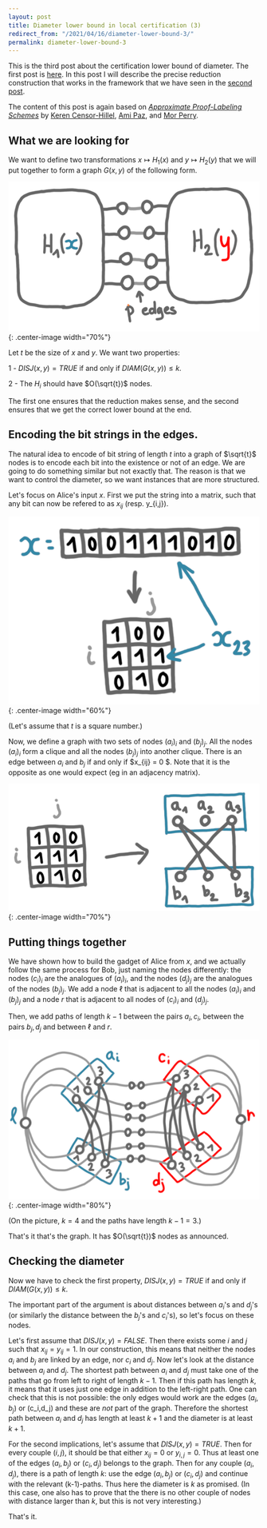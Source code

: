 ```yaml
---
layout: post
title: Diameter lower bound in local certification (3)
redirect_from: "/2021/04/16/diameter-lower-bound-3/"
permalink: diameter-lower-bound-3
---
```


This is the third post about the certification lower bound of diameter. 
The first post is [here](https://discrete-notes.github.io/diameter-lower-bound-1).
In this post I will describe the precise reduction construction that works 
in the framework that we have seen in the 
[second post](https://discrete-notes.github.io/diameter-lower-bound-2).

The content of this post is again based on *[Approximate Proof-Labeling Schemes](https://www.sciencedirect.com/science/article/abs/pii/S030439751830536X?via%3Dihub)* by 
[Keren Censor-Hillel](https://ckeren.net.technion.ac.il/), 
[Ami Paz](https://sites.google.com/view/amipaz/), and 
[Mor Perry](https://dblp.org/pid/176/8185.html).

## What we are looking for

We want to define two transformations $x \mapsto H_1(x)$ and 
$y \mapsto H_2(y)$ that we will put together to form a graph $G(x,y)$ of the 
following form.

![](assets/graph-CC.png){: .center-image width="70%"}

Let $t$ be the size of $x$ and $y$.
We want two properties:

1 - $DISJ(x,y)=TRUE$ if and only if $DIAM(G(x,y))\leq k$.

2 - The $H_i$ should have $O(\sqrt{t})$ nodes.

The first one ensures that the reduction makes sense, and the second 
ensures that we get the correct lower bound at the end. 

## Encoding the bit strings in the edges.

The natural idea to encode of bit string of length $t$ into a graph of 
$\sqrt{t}$ nodes is to encode each bit into the existence or not of an 
edge.
We are going to do something similar but not exactly that. The reason is 
that we want to control the diameter, so we want instances that are more 
structured. 

Let's focus on Alice's input $x$.
First we put the string into a matrix, such that any bit can now be refered
to as $x_{ij}$ (resp. y_{i,j}). 

![](assets/string-matrix.png){: .center-image width="60%"}

(Let's assume that $t$ is a square number.)

Now, we define a graph with two sets of nodes $(a_i)_i$ and $(b_j)_j$.
All the nodes $(a_i)_i$ form a clique and all the nodes $(b_j)_j$ into 
another clique. 
There is an edge between $a_i$ and $b_j$ if and only if $x_{ij} = 0 $. 
Note that it is the opposite as one would expect (eg in an adjacency 
matrix).

![](assets/matrix-graph.png){: .center-image width="70%"}

## Putting things together

We have shown how to build the gadget of Alice from $x$, and we actually 
follow the same process for Bob, just naming the nodes differently: 
the nodes $(c_i)_i$ 
 are the analogues of $(a_i)_i$, and the nodes $(d_j)_j$  are the analogues 
 of the nodes $(b_j)_j$. 
We add a node $\ell$ that is adjacent to all the 
nodes $(a_i)_i$ and $(b_j)_j$ and a node $r$ that is adjacent to all nodes 
of $(c_i)_i$ and $(d_j)_j$. 
 
Then, we add paths of length $k-1$ between the pairs ${a_i,c_i}$, between 
the pairs ${b_j,d_j}$ and between $\ell$ and $r$.

![](assets/gadget.png){: .center-image width="80%"}

(On the picture, $k=4$ and the paths have length $k-1=3$.)

That's it that's the graph. It has $O(\sqrt{t})$ nodes as announced. 

## Checking the diameter

Now we have to check the first property, $DISJ(x,y)=TRUE$ if and only 
if $DIAM(G(x,y))\leq k$. 

The important part of the argument is about distances between $a_i$'s
and $d_j$'s (or similarly the distance between the $b_j$'s and $c_i$'s), so 
let's focus on these nodes.
 
Let's first assume that $DISJ(x,y)=FALSE$. Then there exists some $i$ and 
$j$ such that $x_{ij}=y_{ij}=1$. In our construction, this means that 
neither the nodes $a_i$ and $b_j$ are linked by an edge, nor $c_i$ and $d_j$.
Now let's look at the distance between $a_i$ and $d_j$.
The shortest path between $a_i$ and $d_j$ must take one of the paths that 
go from left to right of length $k-1$. Then if this path has length $k$, it 
means that it uses just one edge in addition to the left-right path. 
One can check that this is not possible: the only edges would work are the 
edges $(a_i,b_j)$ or (c_i,d_j) and these are *not* part of the graph.
Therefore the shortest path between $a_i$ and $d_j$ has length at least 
$k+1$ and the diameter is at least $k+1$. 

For the second implications, let's assume that $DISJ(x,y)=TRUE$. 
Then for every couple $(i, j)$, it should be that either $x_{ij}=0$
or $y_{i,j}=0$. 
Thus at least one of the edges $(a_i,b_j)$ or $(c_i,d_j)$ belongs to the 
graph. 
Then for any couple $(a_i,d_j)$, there is a path of length $k$: use the 
edge $(a_i,b_j)$ or $(c_i,d_j)$ and continue with the relevant (k-1)-paths. 
Thus here the diameter is $k$ as promised. (In this case, one also has to 
prove that the there is no other couple 
of nodes with distance  larger than $k$, but this is not very interesting.)

That's it.


